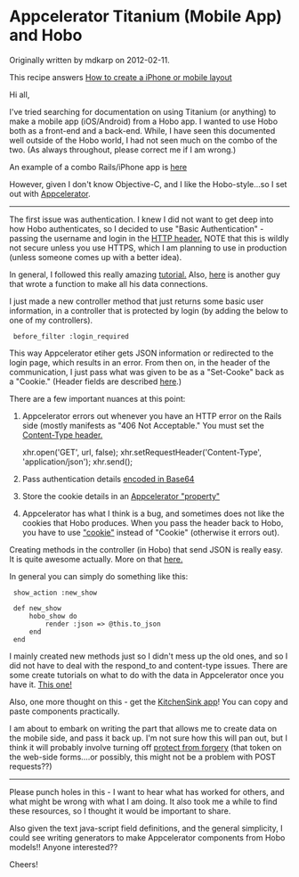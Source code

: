 # Appcelerator Titanium (Mobile App) and Hobo

Originally written by mdkarp on 2012-02-11.

This recipe answers [How to create a iPhone or mobile layout](/manual/faq/30-how-to-create-a-iphone-or)

Hi all,

I've tried searching for documentation on using Titanium (or anything) to make a mobile app (iOS/Android) from a Hobo app.  I wanted to use Hobo both as a front-end and a back-end.  While, I have seen this documented well outside of the Hobo world, I had not seen much on the combo of the two.  (As always throughout, please correct me if I am wrong.)

An example of a combo Rails/iPhone app is [here](https://github.com/clarkware/budgets-iphone)

However, given I don't know Objective-C, and I like the Hobo-style...so I set out with [Appcelerator](http://www.appcelerator.com/).

-----

The first issue was authentication.  I knew I did not want to get deep into how Hobo authenticates, so I decided to use "Basic Authentication" - passing the username and login in the [HTTP header.](http://en.wikipedia.org/wiki/Basic_authentication)  NOTE that this is wildly not secure unless you use HTTPS, which I am planning to use in production (unless someone comes up with a better idea).

In general, I followed this really amazing [tutorial.](http://mobile.tutsplus.com/tutorials/appcelerator/titanium-user-authentication/)  Also, [here](http://timneill.net/2011/06/simple-remote-requests-with-titanium-appcelerator/) is another guy that wrote a function to make all his data connections.

I just made a new controller method that just returns some basic user information, in a controller that is protected by login (by adding the below to one of my controllers).  

     before_filter :login_required


This way Appcelerator etiher gets JSON information or redirected to the login page, which results in an error.  From then on, in the header of the communication, I just pass what was given to be as a "Set-Cooke" back as a "Cookie."  (Header fields are described [here](http://en.wikipedia.org/wiki/List_of_HTTP_header_fields).)

There are a few important nuances at this point:

1) Appcelerator errors out whenever you have an HTTP error on the Rails side (mostly manifests as "406 Not Acceptable." You must set the [Content-Type header.](http://developer.appcelerator.com/question/116980/iphone--rails--xhr--undefined-method-tosym-for-nilnilclass#203901)


     xhr.open('GET', url, false);
     xhr.setRequestHeader('Content-Type', 'application/json');
     xhr.send(); 


2) Pass authentication details [encoded in Base64](http://developer.appcelerator.com/question/120731/xhr-authentication-with-restful-api)

3) Store the cookie details in an [Appcelerator "property"](http://developer.appcelerator.com/question/117952/remember-me--session-implementation)

4) Appcelerator has what I think is a bug, and sometimes does not like the cookies that Hobo produces.  When you pass the header back to Hobo, you have to use ["cookie"](http://developer.appcelerator.com/question/118509/can-i-set-cookie-whose-value-include-equal-on-http-request) instead of "Cookie" (otherwise it errors out).


Creating methods in the controller (in Hobo) that send JSON is really easy.  It is quite awesome actually.  More on that [here.](http://stackoverflow.com/questions/2566759/how-can-i-generate-json-from-respond-to-method-in-rails)

In general you can simply do something like this:


     show_action :new_show

     def new_show
         hobo_show do
             render :json => @this.to_json
         end
     end

I mainly created new methods just so I didn't mess up the old ones, and so I did not have to deal with the respond_to and content-type issues.  There are some create tutorials on what to do with the data in Appcelerator once you have it.  [This one!](http://developer.appcelerator.com/blog/2011/08/handling-remote-data-with-httpclient-and-json.html)

Also, one more thought on this - get the [KitchenSink app](https://github.com/appcelerator/KitchenSink)!  You can copy and paste components practically.

I am about to embark on writing the part that allows me to create data on the mobile side, and pass it back up.  I'm not sure how this will pan out, but I think it will probably involve turning off [protect from forgery](http://api.rubyonrails.org/classes/ActionController/RequestForgeryProtection/ClassMethods.html#method-i-protect_from_forgery) (that token on the web-side forms....or possibly, this might not be a problem with POST requests??)

-----

Please punch holes in this - I want to hear what has worked for others, and what might be wrong with what I am doing.  It also took me a while to find these resources, so I thought it would be important to share.

Also given the text java-script field definitions, and the general simplicity, I could see writing generators to make Appcelerator components from Hobo models!!  Anyone interested??

Cheers!



